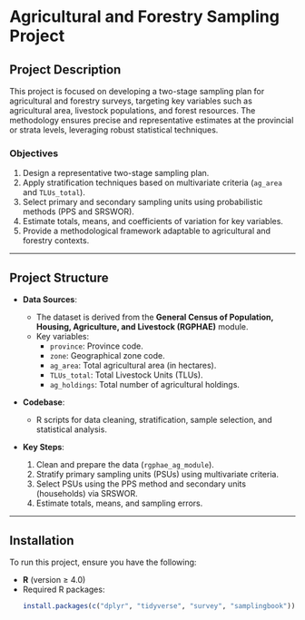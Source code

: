 # **Agricultural and Forestry Sampling Project**

## **Project Description**
This project is focused on developing a two-stage sampling plan for agricultural and forestry surveys, targeting key variables such as agricultural area, livestock populations, and forest resources. The methodology ensures precise and representative estimates at the provincial or strata levels, leveraging robust statistical techniques.

### **Objectives**
1. Design a representative two-stage sampling plan.
2. Apply stratification techniques based on multivariate criteria (`ag_area` and `TLUs_total`).
3. Select primary and secondary sampling units using probabilistic methods (PPS and SRSWOR).
4. Estimate totals, means, and coefficients of variation for key variables.
5. Provide a methodological framework adaptable to agricultural and forestry contexts.

---

## **Project Structure**
- **Data Sources**:
  - The dataset is derived from the **General Census of Population, Housing, Agriculture, and Livestock (RGPHAE)** module.
  - Key variables:
    - `province`: Province code.
    - `zone`: Geographical zone code.
    - `ag_area`: Total agricultural area (in hectares).
    - `TLUs_total`: Total Livestock Units (TLUs).
    - `ag_holdings`: Total number of agricultural holdings.

- **Codebase**:
  - R scripts for data cleaning, stratification, sample selection, and statistical analysis.

- **Key Steps**:
  1. Clean and prepare the data (`rgphae_ag_module`).
  2. Stratify primary sampling units (PSUs) using multivariate criteria.
  3. Select PSUs using the PPS method and secondary units (households) via SRSWOR.
  4. Estimate totals, means, and sampling errors.

---

## **Installation**
To run this project, ensure you have the following:
- **R** (version ≥ 4.0)
- Required R packages:
  ```r
  install.packages(c("dplyr", "tidyverse", "survey", "samplingbook"))
